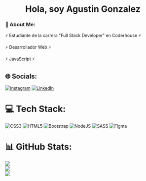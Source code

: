 <div align="center">
  <h1>Hola, soy Agustin Gonzalez</h1>
</div>


<h3>
  💫 About Me:
</h3>

<p>
  ⚡ Estudiante de la carrera "Full Stack Developer" en Coderhouse ⚡
</p>
<p>
  ⚡ Desarrollador Web ⚡
</p>
<p>
  ⚡ JavaScript ⚡
</p>


## 🌐 Socials:
[![Instagram](https://img.shields.io/badge/Instagram-%23E4405F.svg?logo=Instagram&logoColor=white)](//www.instagram.com/cementoooo/) [![LinkedIn](https://img.shields.io/badge/LinkedIn-%230077B5.svg?logo=linkedin&logoColor=white)](https://www.linkedin.com/in/ricardoagustingonzalez/) 

# 💻 Tech Stack:
![CSS3](https://img.shields.io/badge/css3-%231572B6.svg?style=for-the-badge&logo=css3&logoColor=white) ![HTML5](https://img.shields.io/badge/html5-%23E34F26.svg?style=for-the-badge&logo=html5&logoColor=white) ![Bootstrap](https://img.shields.io/badge/bootstrap-%23563D7C.svg?style=for-the-badge&logo=bootstrap&logoColor=white) ![NodeJS](https://img.shields.io/badge/node.js-6DA55F?style=for-the-badge&logo=node.js&logoColor=white) ![SASS](https://img.shields.io/badge/SASS-hotpink.svg?style=for-the-badge&logo=SASS&logoColor=white) 	![Figma](https://img.shields.io/badge/figma-%23F24E1E.svg?style=for-the-badge&logo=figma&logoColor=white)
# 📊 GitHub Stats:
![](https://github-readme-stats.vercel.app/api?username=AgustinGonzalez1&theme=midnight-purple&hide_border=true&include_all_commits=false&count_private=false)<br/>
![](https://github-readme-streak-stats.herokuapp.com/?user=AgustinGonzalez1&theme=midnight-purple&hide_border=true)<br/>
![](https://github-readme-stats.vercel.app/api/top-langs/?username=AgustinGonzalez1&theme=midnight-purple&hide_border=true&include_all_commits=false&count_private=false&layout=compact)

  
<!-- Proudly created with GPRM ( https://gprm.itsvg.in ) -->
